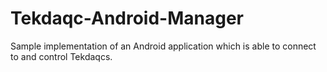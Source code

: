 Tekdaqc-Android-Manager
=======================

Sample implementation of an Android application which is able to connect to and control Tekdaqcs.
